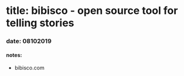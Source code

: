 # title: bibisco - open source tool for telling stories
### date: 08102019

#### notes:
- bibisco.com

